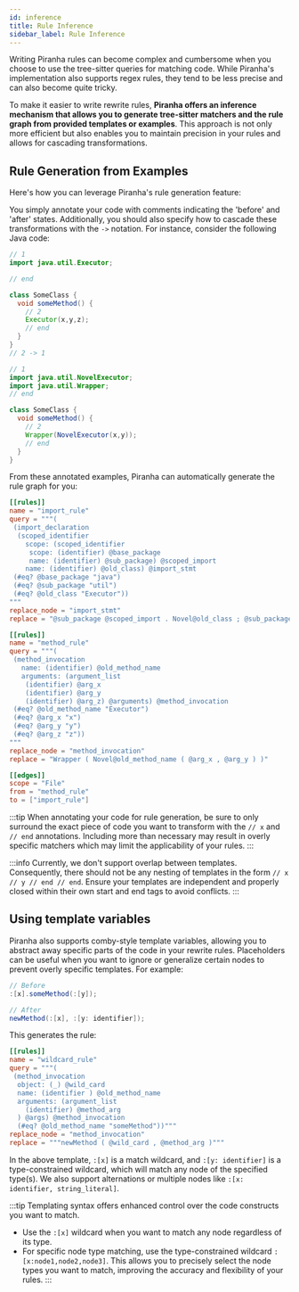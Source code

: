 ```yaml
---
id: inference
title: Rule Inference
sidebar_label: Rule Inference
---
```



Writing Piranha rules can become complex and cumbersome when you choose to use the tree-sitter queries
for matching code. While Piranha's implementation also supports regex rules,
they tend to be less precise and can also become quite tricky.

To make it easier to write rewrite rules, **Piranha offers an inference mechanism that allows you to generate tree-sitter matchers and the rule graph from provided templates or examples**.
This approach is not only more efficient but also enables you to maintain precision in your rules and allows for cascading transformations.

## Rule Generation from Examples

Here's how you can leverage Piranha's rule generation feature:

You simply annotate your code with comments indicating the 'before' and 'after' states.
Additionally, you should also specify how to cascade these transformations with the `->` notation.
For instance, consider the following Java code:



<div style={{display: 'flex', justifyContent: 'space-around'}}>
    <div style={{width: '49%'}}>


```java title="Code before" {1,8,13} showLineNumbers
// 1
import java.util.Executor;

// end

class SomeClass {
  void someMethod() {
    // 2
    Executor(x,y,z);
    // end
  }
}
// 2 -> 1
```

</div>
    <div style={{width: '2%'}}>
    </div>
    <div style={{width: '49%'}}>

```java title="Code after" {1,8} showLineNumbers
// 1
import java.util.NovelExecutor;
import java.util.Wrapper;
// end

class SomeClass {
  void someMethod() {
    // 2
    Wrapper(NovelExecutor(x,y));
    // end
  }
}

```

</div>
</div>

From these annotated examples, Piranha can automatically generate the rule graph for you:

```toml
[[rules]]
name = "import_rule"
query = """(
 (import_declaration
  (scoped_identifier
    scope: (scoped_identifier
     scope: (identifier) @base_package
     name: (identifier) @sub_package) @scoped_import
    name: (identifier) @old_class) @import_stmt
 (#eq? @base_package "java")
 (#eq? @sub_package "util")
 (#eq? @old_class "Executor"))
"""
replace_node = "import_stmt"
replace = "@sub_package @scoped_import . Novel@old_class ; @sub_package @scoped_import . Wrapper ;"

[[rules]]
name = "method_rule"
query = """(
 (method_invocation
   name: (identifier) @old_method_name
   arguments: (argument_list
    (identifier) @arg_x
    (identifier) @arg_y
    (identifier) @arg_z) @arguments) @method_invocation
 (#eq? @old_method_name "Executor")
 (#eq? @arg_x "x")
 (#eq? @arg_y "y")
 (#eq? @arg_z "z"))
"""
replace_node = "method_invocation"
replace = "Wrapper ( Novel@old_method_name ( @arg_x , @arg_y ) )"

[[edges]]
scope = "File"
from = "method_rule"
to = ["import_rule"]

```

:::tip
When annotating your code for rule generation, be sure to only surround the exact piece of code you want to transform with the `// x` and `// end` annotations.
Including more than necessary may result in overly specific matchers which may limit the applicability of your rules.
:::

:::info
Currently, we don't support overlap between templates. Consequently, there should not be any nesting of templates in the form `// x // y // end // end`. Ensure your templates are independent and properly closed within their own start and end tags to avoid conflicts.
:::


## Using template variables

Piranha also supports comby-style template variables, allowing you to abstract away specific parts of the code in your rewrite rules.
Placeholders can be useful when you want to ignore or generalize certain nodes to prevent overly specific templates.
For example:

```java
// Before
:[x].someMethod(:[y]);

// After
newMethod(:[x], :[y: identifier]);
```

This generates the rule:

```toml {5,8} showLineNumbers
[[rules]]
name = "wildcard_rule"
query = """(
 (method_invocation
  object: (_) @wild_card
  name: (identifier ) @old_method_name
  arguments: (argument_list
    (identifier) @method_arg
  ) @args) @method_invocation
  (#eq? @old_method_name "someMethod"))"""
replace_node = "method_invocation"
replace = """newMethod ( @wild_card , @method_arg )"""
```

In the above template, `:[x]` is a match wildcard, and `:[y: identifier]` is a type-constrained wildcard, which will match any node of the specified type(s). We also support alternations or multiple nodes like `:[x: identifier, string_literal]`.

:::tip
Templating syntax offers enhanced control over the code constructs you want to match.

- Use the `:[x]` wildcard when you want to match any node regardless of its type.
- For specific node type matching, use the type-constrained wildcard `:[x:node1,node2,node3]`. This allows you to precisely select the node types you want to match, improving the accuracy and flexibility of your rules.
:::

